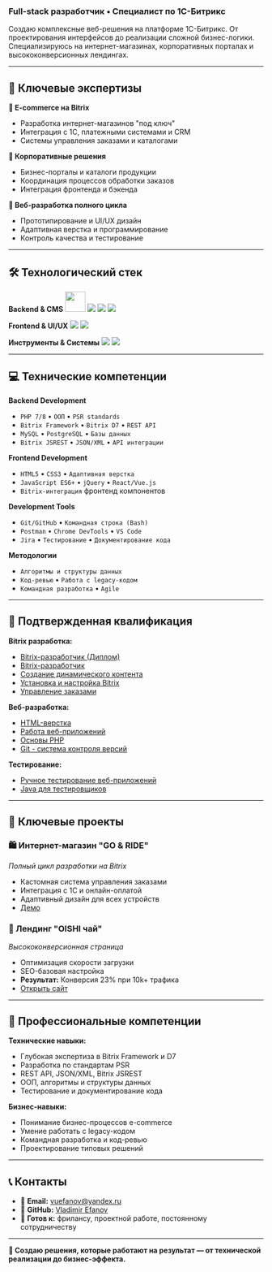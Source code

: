 ### Full-stack разработчик • Специалист по 1С-Битрикс

Создаю комплексные веб-решения на платформе 1С-Битрикс. От проектирования интерфейсов до реализации сложной бизнес-логики. Специализируюсь на интернет-магазинах, корпоративных порталах и высококонверсионных лендингах.

---

## 🚀 Ключевые экспертизы

**🛒 E-commerce на Bitrix**
- Разработка интернет-магазинов "под ключ"
- Интеграция с 1С, платежными системами и CRM
- Системы управления заказами и каталогами

**🏢 Корпоративные решения**
- Бизнес-порталы и каталоги продукции
- Координация процессов обработки заказов
- Интеграция фронтенда и бэкенда

**🎯 Веб-разработка полного цикла**
- Прототипирование и UI/UX дизайн
- Адаптивная верстка и программирование
- Контроль качества и тестирование

---

## 🛠️ Технологический стек

**Backend & CMS**
<img src="https://www.ph4.ru/DL/LOGO_ICON/_/_1c_betrix.gif" width="40" height="40" />
<img src="https://skillicons.dev/icons?i=php,mysql,postgresql" />
<img src="https://skillicons.dev/icons?i=wordpress" />
<img src="https://skillicons.dev/icons?i=postman" />

**Frontend & UI/UX**
<img src="https://skillicons.dev/icons?i=html,css,js,jquery,figma,ps" />
<img src="https://skillicons.dev/icons?i=react,vue" />

**Инструменты & Системы**
<img src="https://skillicons.dev/icons?i=git,github,jira,chrome,bash" />
<img src="https://skillicons.dev/icons?i=vscode" />

---

## 💻 Технические компетенции

**Backend Development**
- `PHP 7/8` • `ООП` • `PSR standards`
- `Bitrix Framework` • `Bitrix D7` • `REST API`
- `MySQL` • `PostgreSQL` • `Базы данных`
- `Bitrix JSREST` • `JSON/XML` • `API интеграции`

**Frontend Development**  
- `HTML5` • `CSS3` • `Адаптивная верстка`
- `JavaScript ES6+` • `jQuery` • `React/Vue.js`
- `Bitrix-интеграция` фронтенд компонентов

**Development Tools**
- `Git/GitHub` • `Командная строка (Bash)`
- `Postman` • `Chrome DevTools` • `VS Code`
- `Jira` • `Тестирование` • `Документирование кода`

**Методологии**
- `Алгоритмы и структуры данных`
- `Код-ревью` • `Работа с legacy-кодом`
- `Командная разработка` • `Agile`

---

## 📜 Подтвержденная квалификация

**Bitrix разработка:**
- [Bitrix-разработчик (Диплом)](./certificates/bitrix-developer-diploma.pdf)
- [Bitrix-разработчик](./certificates/bitrix-developer.pdf)
- [Создание динамического контента](./certificates/bitrix-dynamic-content.pdf)
- [Установка и настройка Bitrix](./certificates/bitrix-installation.pdf)
- [Управление заказами](./certificates/bitrix-order-system.pdf)

**Веб-разработка:**
- [HTML-верстка](./certificates/html-layout.pdf)
- [Работа веб-приложений](./certificates/web-applications-work.pdf)
- [Основы PHP](./certificates/PHP.pdf)
- [Git - система контроля версий](./certificates/git-version-control.pdf)

**Тестирование:**
- [Ручное тестирование веб-приложений](./certificates/manual-testing.pdf)
- [Java для тестировщиков](./certificates/java-testing.pdf)

---

## 💼 Ключевые проекты

### 🛍️ Интернет-магазин "GO & RIDE"
*Полный цикл разработки на Bitrix*
- Кастомная система управления заказами
- Интеграция с 1С и онлайн-оплатой
- Адаптивный дизайн для всех устройств
- [Демо](https://u179268.test-handyhost.ru/)

### 🎯 Лендинг "OISHI чай"
*Высококонверсионная страница*
- Оптимизация скорости загрузки
- SEO-базовая настройка
- **Результат:** Конверсия 23% при 10k+ трафика
- [Открыть сайт](https://opt.oishigroup.ru/)

---

## 💪 Профессиональные компетенции

**Технические навыки:**
- Глубокая экспертиза в Bitrix Framework и D7
- Разработка по стандартам PSR
- REST API, JSON/XML, Bitrix JSREST
- ООП, алгоритмы и структуры данных
- Тестирование и документирование кода

**Бизнес-навыки:**
- Понимание бизнес-процессов e-commerce
- Умение работать с legacy-кодом
- Командная разработка и код-ревью
- Проектирование типовых решений

---

## 📞 Контакты

- 📧 **Email:** vuefanov@yandex.ru
- 🔗 **GitHub:** [Vladimir Efanov](https://github.com/VladimirEfanov)
- 💼 **Готов к:** фрилансу, проектной работе, постоянному сотрудничеству

---

**🎯 Создаю решения, которые работают на результат — от технической реализации до бизнес-эффекта.**
